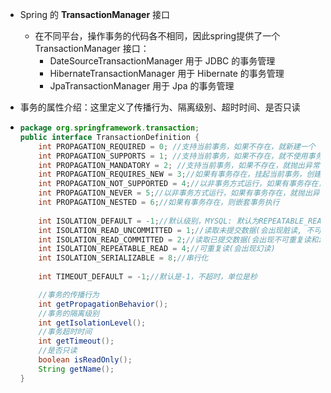 - Spring 的 **TransactionManager** 接口

  - 在不同平台，操作事务的代码各不相同，因此spring提供了一个 TransactionManager 接口：
    -  DateSourceTransactionManager 用于 JDBC 的事务管理
    -  HibernateTransactionManager 用于 Hibernate 的事务管理
    -  JpaTransactionManager 用于 Jpa 的事务管理

- 事务的属性介绍：这里定义了传播行为、隔离级别、超时时间、是否只读

- ```java
  package org.springframework.transaction;
  public interface TransactionDefinition {
      int PROPAGATION_REQUIRED = 0; //支持当前事务，如果不存在，就新建一个
      int PROPAGATION_SUPPORTS = 1; //支持当前事务，如果不存在，就不使用事务
      int PROPAGATION_MANDATORY = 2; //支持当前事务，如果不存在，就抛出异常
      int PROPAGATION_REQUIRES_NEW = 3;//如果有事务存在，挂起当前事务，创建一个新的事物
      int PROPAGATION_NOT_SUPPORTED = 4;//以非事务方式运行，如果有事务存在，挂起当前事务
      int PROPAGATION_NEVER = 5;//以非事务方式运行，如果有事务存在，就抛出异常
      int PROPAGATION_NESTED = 6;//如果有事务存在，则嵌套事务执行
      
      int ISOLATION_DEFAULT = -1;//默认级别，MYSQL: 默认为REPEATABLE_READ级别 SQLSERVER: 默认为READ_COMMITTED
      int ISOLATION_READ_UNCOMMITTED = 1;//读取未提交数据(会出现脏读, 不可重复读) 基本不使用
      int ISOLATION_READ_COMMITTED = 2;//读取已提交数据(会出现不可重复读和幻读)
      int ISOLATION_REPEATABLE_READ = 4;//可重复读(会出现幻读)
      int ISOLATION_SERIALIZABLE = 8;//串行化
      
      int TIMEOUT_DEFAULT = -1;//默认是-1，不超时，单位是秒
  
      //事务的传播行为
      int getPropagationBehavior();
      //事务的隔离级别
      int getIsolationLevel();
      //事务超时时间
      int getTimeout();
      //是否只读
      boolean isReadOnly();
      String getName();
  }
  
  ```

  